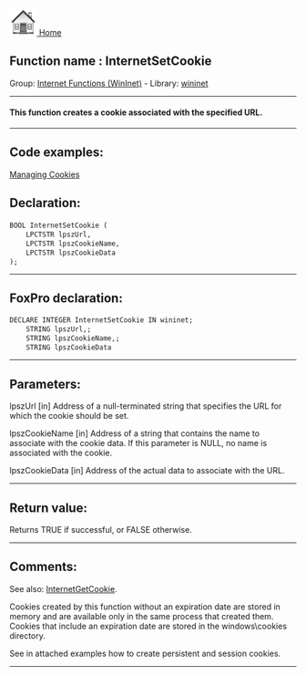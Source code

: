 [<img src="../../images/home.png"> Home ](https://github.com/VFPX/Win32API)  

## Function name : InternetSetCookie
Group: [Internet Functions (WinInet)](../../functions_group.md#Internet_Functions_(WinInet))  -  Library: [wininet](../../Libraries.md#wininet)  
***  


#### This function creates a cookie associated with the specified URL.
***  


## Code examples:
[Managing Cookies](../../samples/sample_186.md)  

## Declaration:
```foxpro  
BOOL InternetSetCookie (
	LPCTSTR lpszUrl,
	LPCTSTR lpszCookieName,
	LPCTSTR lpszCookieData
);  
```  
***  


## FoxPro declaration:
```foxpro  
DECLARE INTEGER InternetSetCookie IN wininet;
	STRING lpszUrl,;
	STRING lpszCookieName,;
	STRING lpszCookieData  
```  
***  


## Parameters:
lpszUrl 
[in] Address of a null-terminated string that specifies the URL for which the cookie should be set. 

lpszCookieName 
[in] Address of a string that contains the name to associate with the cookie data. If this parameter is NULL, no name is associated with the cookie. 

lpszCookieData 
[in] Address of the actual data to associate with the URL.   
***  


## Return value:
Returns TRUE if successful, or FALSE otherwise.  
***  


## Comments:
See also: [InternetGetCookie](InternetGetCookie.md).  
  
Cookies created by this function without an expiration date are stored in memory and are available only in the same process that created them. Cookies that include an expiration date are stored in the windows\cookies directory.  
  
See in attached examples how to create persistent and session cookies.  
  
***  

